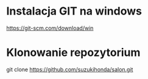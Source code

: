 # Instalacja GIT na windows
https://git-scm.com/download/win

# Klonowanie repozytorium
git clone https://github.com/suzukihonda/salon.git


